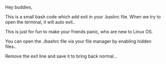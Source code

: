 Hey buddies,

This is a small bash code which add exit in your .bashrc file. When we try to open the terminal, it will auto exit..

This is just for fun to make your friends panic, who are new to Linux OS.

You can open the ./bashrc file via your file manager by enabling hidden files.. 

Remove the exit line and save it to bring back normal...
